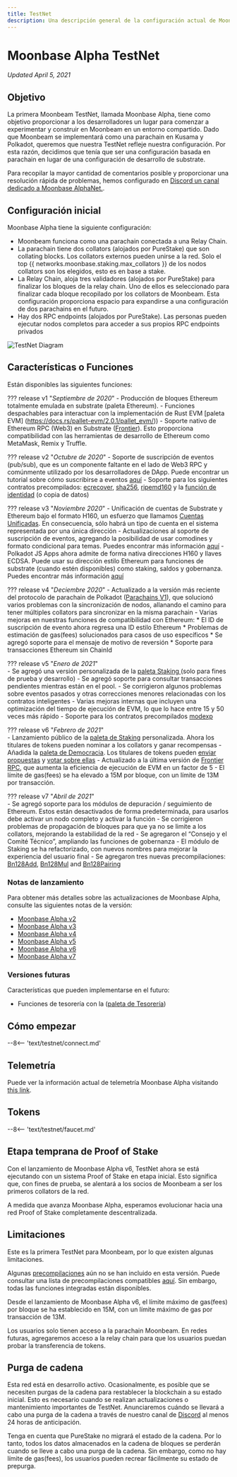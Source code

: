 ```yaml
---
title: TestNet
description: Una descripción general de la configuración actual de Moonbeam TestNet, Moonbase Alpha e información sobre cómo comenzar a construir sobre ella usando Solidity.
---
```


# Moonbase Alpha TestNet

_Updated April 5, 2021_

## Objetivo

La primera Moonbeam TestNet, llamada Moonbase Alpha, tiene como objetivo proporcionar a los desarrolladores un lugar para comenzar a experimentar y construir en Moonbeam en un entorno compartido. Dado que Moonbeam se implementará como una parachain en Kusama y Polkadot, queremos que nuestra TestNet refleje nuestra configuración. Por esta razón, decidimos que tenía que ser una configuración basada en parachain  en lugar de una configuración de desarrollo de substrate.

Para recopilar la mayor cantidad de comentarios posible y proporcionar una resolución rápida de problemas, hemos configurado en [Discord un canal dedicado a Moonbase AlphaNet.](https://discord.gg/PfpUATX).

## Configuración inicial

Moonbase Alpha tiene la siguiente configuración:

 - Moonbeam funciona como una parachain conectada a una Relay Chain.
 - La  parachain tiene dos collators (alojados por PureStake) que son collating blocks. Los collators externos pueden unirse a la red. Solo el top  {{ networks.moonbase.staking.max_collators }} de los nodos collators son los elegidos, esto es en base a stake.
 - La Relay Chain, aloja tres validadores (alojados por PureStake) para finalizar los bloques de la relay chain. Uno de ellos es seleccionado para finalizar cada bloque recopilado por los collators de Moonbeam. Esta configuración proporciona espacio para expandirse a una configuración de dos parachains en el futuro.
 - Hay dos RPC endpoints (alojados por PureStake). Las personas pueden ejecutar nodos completos para acceder a sus propios RPC endpoints privados

![TestNet Diagram](/images/testnet/Moonbase-Alpha-v7.png)

## Características o Funciones

Están disponibles las siguientes funciones:

??? release v1 "_Septiembre de 2020_"
    - Producción de bloques Ethereum totalmente emulada en substrate (paleta Ethereum).
    - Funciones despachables para interactuar con la implementación de Rust EVM [paleta EVM]
(https://docs.rs/pallet-evm/2.0.1/pallet_evm/))
    - Soporte nativo de Ethereum RPC (Web3) en Substrate ([Frontier](https://github.com/paritytech/frontier)). Esto proporciona compatibilidad con las herramientas de desarrollo de Ethereum como MetaMask, Remix y Truffle.

??? release v2 "_Octubre de 2020_"
    - Soporte de suscripción de eventos (pub/sub), que es un componente faltante en el lado de Web3 RPC y comúnmente utilizado por los desarrolladores de DApp. Puede encontrar un tutorial sobre cómo suscribirse a eventos [aquí](/integrations/pubsub/)
    - Soporte para los siguientes contratos precompilados: [ecrecover](https://docs.klaytn.com/smart-contract/precompiled-contracts#address-0x-01-ecrecover-hash-v-r-s), [sha256](https://docs.klaytn.com/smart-contract/precompiled-contracts#address-0x-02-sha-256-data), [ripemd160](https://docs.klaytn.com/smart-contract/precompiled-contracts#address-0x-03-ripemd-160-data) y la [función de identidad](https://docs.klaytn.com/smart-contract/precompiled-contracts#address-0x-04-datacopy-data) (o copia de datos)

??? release v3 "_Noviembre 2020_"
    - Unificación de cuentas de Substrate y Ethereum bajo el formato H160, un esfuerzo que llamamos [Cuentas Unificadas](https://medium.com/moonbeam-network/moonbase-alpha-v3-introducing-unified-accounts-88fae3564cda). En consecuencia, sólo habrá un tipo de cuenta en el sistema representada por una única dirección
    - Actualizaciones al soporte de suscripción de eventos, agregando la posibilidad de usar comodines y formato condicional para temas. Puedes encontrar más información [aquí](https://docs.moonbeam.network/integrations/pubsub/#using-wildcards-and-conditional-formatting)
    - Polkadot JS Apps ahora admite de forma nativa direcciones H160 y llaves ECDSA. Puede usar su dirección estilo Ethereum para funciones de substrate (cuando estén disponibles) como staking, saldos y gobernanza. Puedes encontrar más información [aquí](/integrations/wallets/polkadotjs/)

??? release v4 "_Deciembre 2020_"
    - Actualizado a la versión más reciente del protocolo de parachain de Polkadot ([Parachains V1](https://w3f.github.io/parachain-implementers-guide/)), que solucionó varios problemas con la sincronización de nodos, allanando el camino para tener múltiples collators para sincronizar en la misma parachain
    - Varias mejoras en nuestras funciones de compatibilidad con Ethereum:
        * El ID de suscripción de evento ahora regresa  una ID estilo Ethereum
        * Problemas de estimación de gas(fees) solucionados para casos de uso específicos
        * Se agregó soporte para el mensaje de motivo de reversión
        * Soporte para transacciones Ethereum sin ChainId

??? release v5 "_Enero de 2021_"      
    - Se agregó una versión personalizada de la [paleta Staking ](https://wiki.polkadot.network/docs/en/learn-staking) (solo para fines de prueba y desarrollo)
    - Se agregó soporte para consultar transacciones pendientes mientras están en el pool.
    - Se corrigieron algunos problemas sobre eventos pasados y otras correcciones menores relacionadas con los contratos inteligentes
    - Varias mejoras internas que incluyen una optimización del tiempo de ejecución de EVM, lo que lo hace entre 15 y 50 veces más rápido
    - Soporte para los contratos precompilados [modexp](https://docs.klaytn.com/smart-contract/precompiled-contracts#address-0x05-bigmodexp-base-exp-mod)

??? release v6 "_Febrero de 2021_"      
    - Lanzamiento público de la  [paleta de Staking](https://wiki.polkadot.network/docs/en/learn-staking) personalizada. Ahora los titulares de tokens pueden nominar a los collators y ganar recompensas
    - Añadida la [paleta de Democracia](https://github.com/paritytech/substrate/tree/HEAD/frame/democracy). Los titulares de tokens pueden [enviar propuestas](/governance/proposals/) y [votar sobre ellas](/governance/voting/)
    - Actualizado a la última versión de [Frontier RPC](https://github.com/paritytech/frontier), que aumenta la eficiencia de ejecución de EVM en un factor de 5
    - El límite de gas(fees) se ha elevado a 15M por bloque, con un límite de 13M por transacción.

??? release v7 "_Abril de 2021_"      
    - Se agregó soporte para los módulos de depuración / seguimiento de Ethereum. Estos están desactivados de forma predeterminada, para usarlos debe activar un nodo completo y activar la función
    - Se corrigieron problemas de propagación de bloques para que ya no se limite a los collators, mejorando la estabilidad de la red
    - Se agregaron el “Consejo y el Comité Técnico”, ampliando las funciones de gobernanza
    - El módulo de Staking se ha refactorizado, con nuevos nombres para mejorar la experiencia del usuario final
    - Se agregaron tres nuevas precompilaciones: [Bn128Add](https://eips.ethereum.org/EIPS/eip-196), [Bn128Mul](https://eips.ethereum.org/EIPS/eip-196) and [Bn128Pairing](https://eips.ethereum.org/EIPS/eip-197)

### Notas de lanzamiento

Para obtener más detalles sobre las actualizaciones de Moonbase Alpha, consulte las siguientes notas de la versión:

 - [Moonbase Alpha v2](https://github.com/PureStake/moonbeam/releases/tag/v0.2.0)
 - [Moonbase Alpha v3](https://github.com/PureStake/moonbeam/releases/tag/v0.3.0)
 - [Moonbase Alpha v4](https://github.com/PureStake/moonbeam/releases/tag/v0.4.0)
 - [Moonbase Alpha v5](https://github.com/PureStake/moonbeam/releases/tag/v0.5.0)
 - [Moonbase Alpha v6](https://github.com/PureStake/moonbeam/releases/tag/v0.6.0)
 - [Moonbase Alpha v7](https://github.com/PureStake/moonbeam/releases/tag/v0.7.0)

### Versiones futuras

Características que pueden implementarse en el futuro:

 - Funciones de tesorería con la ([paleta de Tesorería](https://github.com/paritytech/substrate/tree/master/frame/treasury))

## Cómo empezar

--8<-- 'text/testnet/connect.md'

## Telemetría

Puede ver la información actual de telemetría Moonbase Alpha visitando [this link](https://telemetry.polkadot.io/#list/Moonbase%20Alpha).

## Tokens

--8<-- 'text/testnet/faucet.md'

## Etapa temprana de Proof of Stake

Con el lanzamiento de Moonbase Alpha v6, TestNet ahora se está ejecutando con un sistema Proof of Stake en etapa inicial. Esto significa que, con fines de prueba, se alentará a los socios de Moonbeam a ser los primeros collators de la red.

A medida que avanza Moonbase Alpha, esperamos evolucionar hacia una red Proof of Stake completamente descentralizada.

## Limitaciones

Este es la primera TestNet para Moonbeam, por lo que existen algunas limitaciones.

Algunas [precompilaciones](https://docs.klaytn.com/smart-contract/precompiled-contracts) aún no se han incluido en esta versión. Puede consultar una lista de precompilaciones compatibles [aquí](/integrations/precompiles/). Sin embargo, todas las funciones integradas están disponibles.

Desde el lanzamiento de Moonbase Alpha v6, el límite máximo de gas(fees) por bloque se ha establecido en 15M, con un límite máximo de gas por transacción de 13M.


Los usuarios solo tienen acceso a la parachain Moonbeam. En redes futuras, agregaremos acceso a la relay chain para que los usuarios puedan probar la transferencia de tokens.

## Purga de cadena

Esta red está en desarrollo activo. Ocasionalmente, es posible que se necesiten purgas de la cadena para restablecer la blockchain a su estado inicial. Esto es necesario cuando se realizan actualizaciones o mantenimiento importantes de TestNet. Anunciaremos cuándo se llevará a cabo una purga de la cadena a través de nuestro canal de [Discord](https://discord.gg/PfpUATX) al menos 24 horas de anticipación.

Tenga en cuenta que PureStake no migrará el estado de la cadena. Por lo tanto, todos los datos almacenados en la cadena de bloques se perderán cuando se lleve a cabo una purga de la cadena. Sin embargo, como no hay límite de gas(fees), los usuarios pueden recrear fácilmente su estado de prepurga.

